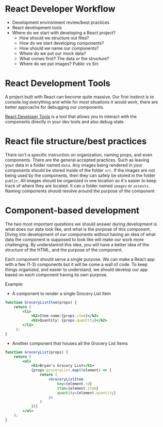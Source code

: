 # React Developer Workflow

- Development environment review/best practices
- React development tools
- Where do we start with developing a React project?
    - How should we structure out files?
    - How do we start developing components?
    - How should we name our components?
    - Where do we put our mock data?
    - What comes first? The data or the structure?
    - Where do we put images? Public vs Src

# React Development Tools

A project built with React can become quite massive. Our first instinct is to console.log everything and while for most situations it would work, there are better approachs for debugging our components.

[React Developer Tools](https://react.dev/learn/react-developer-tools) is a tool that allows you to interact with the components directly in your dev tools and also debug state.

# React file structure/best practices

There isn't a specific instruction on organization, naming props, and even components. There are the general accepted practices. Such as leaving your data in a folder named `data`. Any images being rendered in your components should be stored inside of the folder `src`. If the images are not being used by the components, then they can safely be stored in the folder `public`. All images should be organized in one location so it's easier to keep track of where they are located. It can a folder named `images` or `assests`. Naming components should revolve around the purpose of the component

# Component-based development

The two most important questions we should answer during development is what does our data look like, and what is the purpose of this component. Diving into development of our components without having an idea of what data the component is supposed to look like will make our work more challenging. By understanind this idea, you will have a better idea of the structure of the HTML, and the purpose of the component.

Each component should serve a single purpose. We can make a React app with a few (1-3) components but it will be come a wall of code. To keep things organized, and easier to understand, we should develop our app based on each component having its own purpose. 

Example:

- A component to render a single Grocery List Item

```jsx
function GroceryListItem(props) {
    return ( 
        <li>
            <h2>Item name:{props.item}</h2>
            <h2>Quantity: {props.quantity}</h2>
        </li>
     );
}
```

- Another component that houses all the Grocery List Items

```jsx
function GroceryList(props) {
    return (
        <ul>
            <h1>Bryan's Grocery List</h1>
            {props.groceryList.map((element) => {
                return (
                    <GroceryListItem
                        key={element.id}
                        item={element.item}
                        quantity={element.quantity}
                    />
                )
            })}
        </ul>
    );
}
```